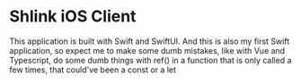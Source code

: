# Shlink iOS Client
This application is built with Swift and SwiftUI. And this is also my first Swift application, so expect me to make some dumb mistakes, like with Vue and Typescript, do some dumb things with ref() in a function that is only called a few times, that could've been a const or a let